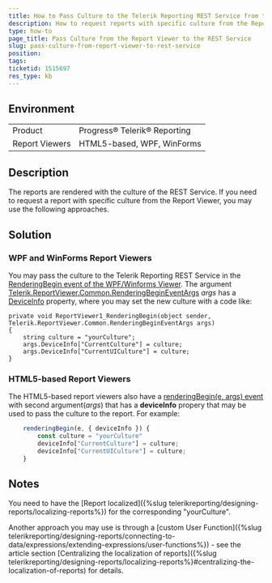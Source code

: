 ```yaml
---
title: How to Pass Culture to the Telerik Reporting REST Service from the Report Viewer
description: How to request reports with specific culture from the Report Viewer using REST Service
type: how-to
page_title: Pass Culture from the Report Viewer to the REST Service
slug: pass-culture-from-report-viewer-to-rest-service
position: 
tags: 
ticketid: 1515697
res_type: kb
---
```


## Environment
<table>
	<tbody>
		<tr>
			<td>Product</td>
			<td>Progress® Telerik® Reporting</td>
		</tr>
		<tr>
			<td>Report Viewers</td>
			<td>HTML5-based, WPF, WinForms</td>
		</tr>
	</tbody>
</table>


## Description
The reports are rendered with the culture of the REST Service. If you need to request a report with specific culture from the Report Viewer, you may use the following approaches.

## Solution

### WPF and WinForms Report Viewers
You may pass the culture to the Telerik Reporting REST Service in the [RenderingBegin event of the WPF/Winforms Viewer](/api/telerik.reportviewer.wpf.reportviewer.html#Telerik_ReportViewer_Wpf_ReportViewer_RenderingBegin). The argument [Telerik.ReportViewer.Common.RenderingBeginEventArgs](/api/telerik.reportviewer.common.renderingbegineventargs.html) _args_ has a [DeviceInfo](/api/telerik.reportviewer.common.renderingbegineventargs.html#collapsible-Telerik_ReportViewer_Common_RenderingBeginEventArgs_DeviceInfo) property, where you may set the new culture with a code like:
```CSharp
private void ReportViewer1_RenderingBegin(object sender, Telerik.ReportViewer.Common.RenderingBeginEventArgs args)
{
    string culture = "yourCulture";
    args.DeviceInfo["CurrentCulture"] = culture;
    args.DeviceInfo["CurrentUICulture"] = culture;
}
```

### HTML5-based Report Viewers
The HTML5-based report viewers also have a [renderingBegin(e, args) event](/api/telerik.reportviewer.common.renderingbegineventargs.html) with second argument(*args*) that has a **deviceInfo** propery that may be used to pass the culture to the report. For example:

```js
    renderingBegin(e, { deviceInfo }) {
        const culture = "yourCulture"
        deviceInfo["CurrentCulture"] = culture;
        deviceInfo["CurrentUICulture"] = culture;
    }
```
## Notes
You need to have the [Report localized]({%slug telerikreporting/designing-reports/localizing-reports%}) for the corresponding "yourCulture".  

Another approach you may use is through a [custom User Function]({%slug telerikreporting/designing-reports/connecting-to-data/expressions/extending-expressions/user-functions%}) - see the article section [Centralizing the localization of reports]({%slug telerikreporting/designing-reports/localizing-reports%}#centralizing-the-localization-of-reports) for details.
